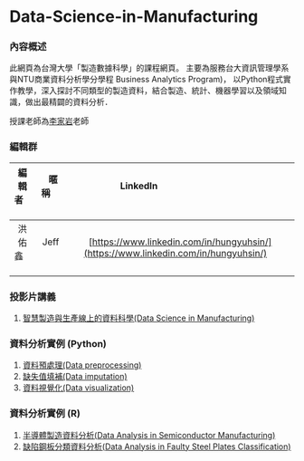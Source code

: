 # Data-Science-in-Manufacturing

### **內容概述**

此網頁為台灣大學「製造數據科學」的課程網頁。
主要為服務台大資訊管理學系與NTU商業資料分析學分學程 Business Analytics Program)，
以Python程式實作教學，深入探討不同類型的製造資料，結合製造、統計、機器學習以及領域知識，做出最精闢的資料分析．

授課老師為[李家岩](http://polab.im.ntu.edu.tw/Bio.html)老師  

### **編輯群**    

| 編輯者       |    暱稱         |                      LinkedIn                                                            |
| :-----------:|:-----------:    |:---------------------------------------------------------------------------------------: |
| 洪佑鑫       | Jeff            | [https://www.linkedin.com/in/hungyuhsin/](https://www.linkedin.com/in/hungyuhsin/)     

### **投影片講義**   

1. [智慧製造與生產線上的資料科學(Data Science in Manufacturing)](http://polab.im.ntu.edu.tw/Talk/Data_Science_in_Manufacturing.pdf)

### **資料分析實例 (Python)**   

1. [資料預處理(Data preprocessing)](https://github.com/PO-LAB/Data-Science-in-Manufacturing/blob/master/MDS/1.%20Data%20preprocessing.ipynb)
2. [缺失值填補(Data imputation)](https://github.com/PO-LAB/Data-Science-in-Manufacturing/blob/master/MDS/2.%20Data%20imputation.ipynb)
3. [資料視覺化(Data visualization)](https://github.com/PO-LAB/Data-Science-in-Manufacturing/blob/master/MDS/3.%20Data%20visualization.ipynb)

### **資料分析實例 (R)** 

1. [半導體製造資料分析(Data Analysis in Semiconductor Manufacturing)](http://rpubs.com/jeff_datascience/Semiconductor_Manufacturing)
2. [缺陷鋼板分類資料分析(Data Analysis in Faulty Steel Plates Classification)](http://rpubs.com/james_datacatcher/svm)
